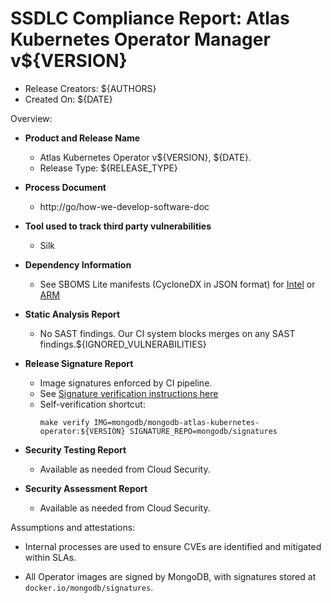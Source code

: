 SSDLC Compliance Report: Atlas Kubernetes Operator Manager v${VERSION}
=================================================================

- Release Creators: ${AUTHORS}
- Created On:       ${DATE}

Overview:

- **Product and Release Name**

    - Atlas Kubernetes Operator v${VERSION}, ${DATE}.
    - Release Type: ${RELEASE_TYPE}

- **Process Document**
  - http://go/how-we-develop-software-doc

- **Tool used to track third party vulnerabilities**
  - Silk

- **Dependency Information**
  - See SBOMS Lite manifests (CycloneDX in JSON format) for [Intel](./linux-amd64.sbom.json) or [ARM](./linux-arm64.sbom.json)

- **Static Analysis Report**
  - No SAST findings. Our CI system blocks merges on any SAST findings.${IGNORED_VULNERABILITIES}

- **Release Signature Report**
  - Image signatures enforced by CI pipeline.
  - See [Signature verification instructions here](../../dev/signed-images.md)
  - Self-verification shortcut:
    ```shell
    make verify IMG=mongodb/mongodb-atlas-kubernetes-operator:${VERSION} SIGNATURE_REPO=mongodb/signatures
    ```

- **Security Testing Report**
  - Available as needed from Cloud Security.

- **Security Assessment Report**
  - Available as needed from Cloud Security.

Assumptions and attestations:

- Internal processes are used to ensure CVEs are identified and mitigated within SLAs.

- All Operator images are signed by MongoDB, with signatures stored at `docker.io/mongodb/signatures`.
